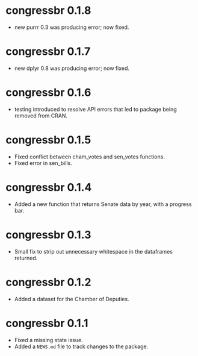 # congressbr 0.1.8

- new purrr 0.3 was producing error; now fixed.

# congressbr 0.1.7

- new dplyr 0.8 was producing error; now fixed.

# congressbr 0.1.6

- testing introduced to resolve API errors that led to package being removed from CRAN.

# congressbr 0.1.5

- Fixed conflict between cham_votes and sen_votes functions.
- Fixed error in sen_bills.

# congressbr 0.1.4

- Added a new function that returns Senate data by year, with a progress bar.

# congressbr 0.1.3

- Small fix to strip out unnecessary whitespace in the dataframes returned.

# congressbr 0.1.2

- Added a dataset for the Chamber of Deputies.

# congressbr 0.1.1

- Fixed a missing state issue.
- Added a `NEWS.md` file to track changes to the package.
